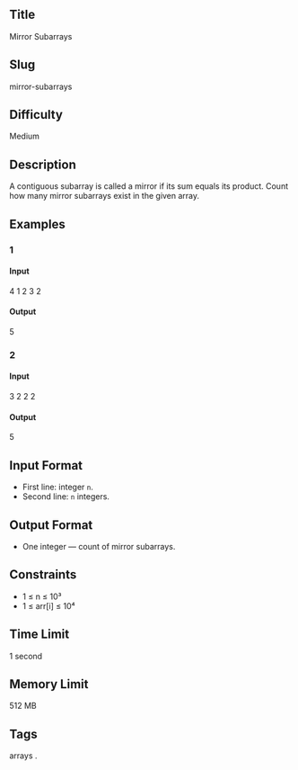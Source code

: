 ## Title

Mirror Subarrays

## Slug

mirror-subarrays

## Difficulty

Medium

## Description

A contiguous subarray is called a mirror if its sum equals its product. Count how many mirror subarrays exist in the given array.

## Examples

### 1

#### Input

4
1 2 3 2

#### Output
5

### 2

#### Input

3
2 2 2

#### Output
5

## Input Format

- First line: integer `n`.  
- Second line: `n` integers.

## Output Format

- One integer — count of mirror subarrays.

## Constraints

- 1 ≤ n ≤ 10³  
- 1 ≤ arr[i] ≤ 10⁴

## Time Limit

1 second

## Memory Limit

512 MB

## Tags

arrays .
